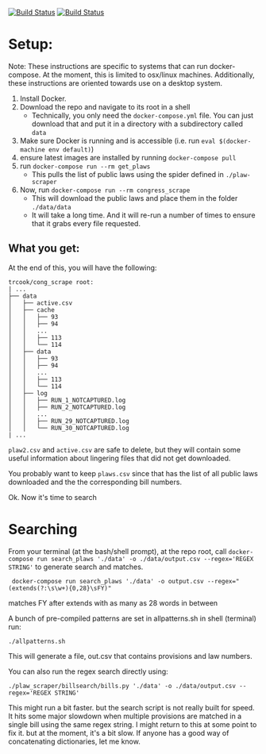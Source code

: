 [![Build Status](https://travis-ci.org/trcook/cong_scrape.svg?branch=master)](https://travis-ci.org/trcook/cong_scrape)
[![Build Status](https://travis-ci.org/trcook/cong_scrape.svg?branch=dev)](https://travis-ci.org/trcook/cong_scrape)

# Setup:
Note: These instructions are specific to systems that can run docker-compose. At the moment, this is limited to osx/linux machines. Additionally, these instructions are oriented towards use on a desktop system.

1. Install Docker.
2. Download the repo and navigate to its root in a shell
    * Technically, you only need the `docker-compose.yml` file. You can just download that and put it in a directory with a subdirectory called `data`
3. Make sure Docker is running and is accessible (i.e. run `eval $(docker-machine env default)`)
4. ensure latest images are installed by running `docker-compose pull`
4. run `docker-compose run --rm get_plaws`
    * This pulls the list of public laws using the spider defined in `./plaw-scraper`
5. Now, run `docker-compose run --rm congress_scrape`
    * This will download the public laws and place them in the folder `./data/data`
    * It will take a long time. And it will re-run a number of times to ensure that it grabs every file requested.

## What you get:

At the end of this, you will have the following:
```
trcook/cong_scrape root:
| ...
├── data
│   ├── active.csv
│   ├── cache
│   │   ├── 93
│   │   ├── 94
│   │   ...
│   │   ├── 113
│   │   └── 114
│   ├── data
│   │   ├── 93
│   │   ├── 94
│   │   ...
│   │   ├── 113
│   │   └── 114
│   ├── log
│   │   ├── RUN_1_NOTCAPTURED.log
│   │   ├── RUN_2_NOTCAPTURED.log
│   │   ...
│   │   ├── RUN_29_NOTCAPTURED.log
│   │   └── RUN_30_NOTCAPTURED.log
| ...

```

`plaw2.csv` and `active.csv` are safe to delete, but they will contain some useful information about lingering files that did not get downloaded. 

You probably want to  keep `plaws.csv` since that has the list of all public laws downloaded and the the corresponding bill numbers.

Ok. Now it's time to search

# Searching

From your terminal (at the bash/shell prompt), at the repo root, call `docker-compose run search_plaws './data' -o ./data/output.csv --regex='REGEX STRING'` to generate search and matches.

```
 docker-compose run search_plaws './data' -o output.csv --regex="(extends(?:\s\w+){0,28}\sFY)"
```
matches FY after extends with as many as 28 words in between

A bunch of pre-compiled patterns are set in allpatterns.sh
in shell (terminal) run:
```
./allpatterns.sh
```

This will generate a file, out.csv that contains provisions and law numbers.


You can also run the regex search directly using: 
```
./plaw_scraper/billsearch/bills.py './data' -o ./data/output.csv --regex='REGEX STRING'
```

This might run a bit faster. but the search script is not really built for speed. It hits some major slowdown when multiple provisions are matched in a single bill using the same regex string. I might return to this at some point to fix it. but at the moment, it's a bit slow. If anyone has a good way of concatenating dictionaries, let me know. 
